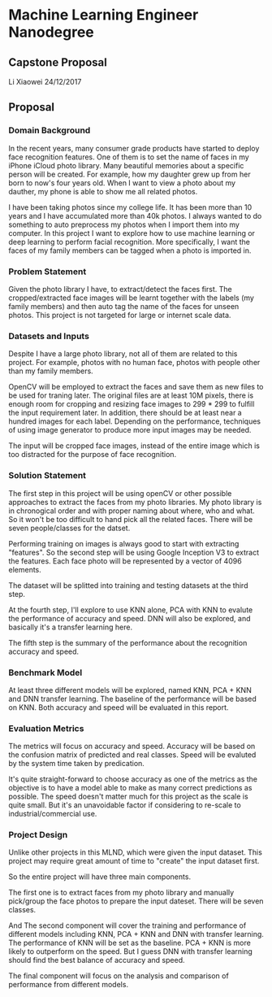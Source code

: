 # Machine Learning Engineer Nanodegree
## Capstone Proposal
Li Xiaowei
24/12/2017

## Proposal
### Domain Background
In the recent years, many consumer grade products have started to deploy face recognition features. One of them is to set the name of faces in my iPhone iCloud photo library. Many beautiful memories about a specific person will be created. For example, how my daughter grew up from her born to now's four years old. When I want to view a photo about my dauther, my phone is able to show me all related photos.

I have been taking photos since my college life. It has been more than 10 years and I have accumulated more than 40k photos. I always wanted to do something to auto preprocess my photos when I import them into my computer. In this project I want to explore how to use machine learning or deep learning to perform facial recognition. More specifically, I want the faces of my family members can be tagged when a photo is imported in.

### Problem Statement
Given the photo library I have, to extract/detect the faces first. The cropped/extracted face images will be learnt together with the labels (my family members) and then auto tag the name of the faces for unseen photos. This project is not targeted for large or internet scale data.

### Datasets and Inputs
Despite I have a large photo library, not all of them are related to this project. For example, photos with no human face, photos with people other than my family members.

OpenCV will be employed to extract the faces and save them as new files to be used for traning later. The original files are at least 10M pixels, there is enough room for cropping and resizing face images to 299 * 299 to fulfill the input requirement later. In addition, there should be at least near a hundred images for each label. Depending on the performance, techniques of using image generator to produce more input images may be needed.

The input will be cropped face images, instead of the entire image which is too distracted for the purpose of face recognition.

### Solution Statement
The first step in this project will be using openCV or other possible approaches to extract the faces from my photo libraries. My photo library is in chronogical order and with proper naming about where, who and what. So it won't be too difficult to hand pick all the related faces. There will be seven people/classes for the datset.

Performing training on images is always good to start with extracting "features". So the second step will be using Google Inception V3 to extract the features. Each face photo will be represented by a vector of 4096 elements.

The dataset will be splitted into training and testing datasets at the third step.

At the fourth step, I'll explore to use KNN alone, PCA with KNN to evalute the performance of accuracy and speed. DNN will also be explored, and basically it's a transfer learning here.

The fifth step is the summary of the performance about the recognition accuracy and speed.

### Benchmark Model
At least three different models will be explored, named KNN, PCA + KNN and DNN transfer learning. The baseline of the performance will be based on KNN. Both accuracy and speed will be evaluated in this report.

### Evaluation Metrics
The metrics will focus on accuracy and speed. Accuracy will be based on the confusion matrix of predicted and real classes. Speed will be evaluted by the system time taken by predication.

It's quite straight-forward to choose accuracy as one of the metrics as the objective is to have a model able to make as many correct predictions as possible. The speed doesn't matter much for this project as the scale is quite small. But it's an unavoidable factor if considering to re-scale to industrial/commercial use.

### Project Design
Unlike other projects in this MLND, which were given the input dataset. This project may require great amount of time to "create" the input dataset first.

So the entire project will have three main components.

The first one is to extract faces from my photo library and manually pick/group the face photos to prepare the input dateset. There will be seven classes.

And The second component will cover the training and performance of different models including KNN, PCA + KNN and DNN with transfer learning. The performance of KNN will be set as the baseline. PCA + KNN is more likely to outperform on the speed. But I guess DNN with transfer learning should find the best balance of accuracy and speed.

The final component will focus on the analysis and comparison of performance from different models.
